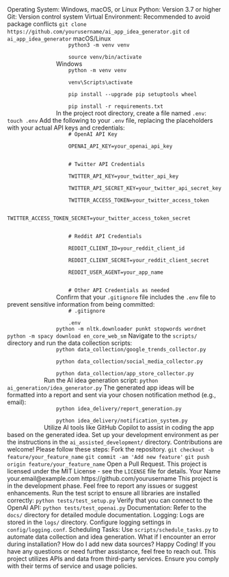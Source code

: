 <?xml version="1.0" encoding="UTF-8"?>
<readme>
    <gettingStarted>
        <prerequisites>
            <item>Operating System: Windows, macOS, or Linux</item>
            <item>Python: Version 3.7 or higher</item>
            <item>Git: Version control system</item>
            <item>Virtual Environment: Recommended to avoid package conflicts</item>
        </prerequisites>
        <installation>
            <step number="1">
                <title>Clone the Repository</title>
                <code>git clone https://github.com/yourusername/ai_app_idea_generator.git</code>
            </step>
            <step number="2">
                <title>Navigate to the Project Directory</title>
                <code>cd ai_app_idea_generator</code>
            </step>
            <step number="3">
                <title>Create and Activate a Virtual Environment</title>
                <platform>macOS/Linux</platform>
                <code>
                    python3 -m venv venv<br/>
                    source venv/bin/activate
                </code>
                <platform>Windows</platform>
                <code>
                    python -m venv venv<br/>
                    venv\Scripts\activate
                </code>
            </step>
            <step number="4">
                <title>Upgrade pip and Install Dependencies</title>
                <code>
                    pip install --upgrade pip setuptools wheel<br/>
                    pip install -r requirements.txt
                </code>
            </step>
        </installation>
        <settingUpEnvironmentVariables>
            <step number="1">
                <title>Create a .env File</title>
                <description>In the project root directory, create a file named <code>.env</code>:</description>
                <code>touch .env</code>
            </step>
            <step number="2">
                <title>Add Your API Keys and Credentials</title>
                <description>Add the following to your <code>.env</code> file, replacing the placeholders with your actual API keys and credentials:</description>
                <code>
                    # OpenAI API Key<br/>
                    OPENAI_API_KEY=your_openai_api_key<br/><br/>
                    # Twitter API Credentials<br/>
                    TWITTER_API_KEY=your_twitter_api_key<br/>
                    TWITTER_API_SECRET_KEY=your_twitter_api_secret_key<br/>
                    TWITTER_ACCESS_TOKEN=your_twitter_access_token<br/>
                    TWITTER_ACCESS_TOKEN_SECRET=your_twitter_access_token_secret<br/><br/>
                    # Reddit API Credentials<br/>
                    REDDIT_CLIENT_ID=your_reddit_client_id<br/>
                    REDDIT_CLIENT_SECRET=your_reddit_client_secret<br/>
                    REDDIT_USER_AGENT=your_app_name<br/><br/>
                    # Other API Credentials as needed
                </code>
            </step>
            <step number="3">
                <title>Ensure .env is Ignored by Git</title>
                <description>Confirm that your <code>.gitignore</code> file includes the <code>.env</code> file to prevent sensitive information from being committed:</description>
                <code>
                    # .gitignore<br/>
                    .env
                </code>
            </step>
        </settingUpEnvironmentVariables>
        <initializingNLTKAndSpaCyResources>
            <step number="1">
                <title>Download NLTK Data</title>
                <code>python -m nltk.downloader punkt stopwords wordnet</code>
            </step>
            <step number="2">
                <title>Download spaCy Model</title>
                <code>python -m spacy download en_core_web_sm</code>
            </step>
        </initializingNLTKAndSpaCyResources>
    </gettingStarted>
    <usage>
        <runningDataCollectionScripts>
            <description>Navigate to the <code>scripts/</code> directory and run the data collection scripts:</description>
            <code>
                python data_collection/google_trends_collector.py<br/>
                python data_collection/social_media_collector.py<br/>
                python data_collection/app_store_collector.py
            </code>
        </runningDataCollectionScripts>
        <generatingAppIdeas>
            <description>Run the AI idea generation script:</description>
            <code>python ai_generation/idea_generator.py</code>
        </generatingAppIdeas>
        <receivingAppIdeas>
            <description>The generated app ideas will be formatted into a report and sent via your chosen notification method (e.g., email):</description>
            <code>
                python idea_delivery/report_generation.py<br/>
                python idea_delivery/notification_system.py
            </code>
        </receivingAppIdeas>
        <aiAssistedAppDevelopment>
            <description>Utilize AI tools like GitHub Copilot to assist in coding the app based on the generated idea. Set up your development environment as per the instructions in the <code>ai_assisted_development/</code> directory.</description>
        </aiAssistedAppDevelopment>
    </usage>
    <contributing>
        <description>Contributions are welcome! Please follow these steps:</description>
        <steps>
            <step number="1">Fork the repository.</step>
            <step number="2">
                <title>Create a new branch</title>
                <code>git checkout -b feature/your_feature_name</code>
            </step>
            <step number="3">
                <title>Commit your changes</title>
                <code>git commit -am 'Add new feature'</code>
            </step>
            <step number="4">
                <title>Push to the branch</title>
                <code>git push origin feature/your_feature_name</code>
            </step>
            <step number="5">Open a Pull Request.</step>
        </steps>
    </contributing>
    <license>
        <description>This project is licensed under the MIT License - see the <code>LICENSE</code> file for details.</description>
    </license>
    <contact>
        <author>Your Name</author>
        <email>your.email@example.com</email>
        <github>https://github.com/yourusername</github>
    </contact>
    <note>This project is in the development phase. Feel free to report any issues or suggest enhancements.</note>
    <appendix>
        <testingTheSetup>
            <step number="1">
                <title>Test Library Imports</title>
                <description>Run the test script to ensure all libraries are installed correctly:</description>
                <code>python tests/test_setup.py</code>
            </step>
            <step number="2">
                <title>Test OpenAI API Access</title>
                <description>Verify that you can connect to the OpenAI API:</description>
                <code>python tests/test_openai.py</code>
            </step>
        </testingTheSetup>
        <additionalResources>
            <item>Documentation: Refer to the <code>docs/</code> directory for detailed module documentation.</item>
            <item>Logging: Logs are stored in the <code>logs/</code> directory. Configure logging settings in <code>config/logging.conf</code>.</item>
            <item>Scheduling Tasks: Use <code>scripts/schedule_tasks.py</code> to automate data collection and idea generation.</item>
        </additionalResources>
    </appendix>
    <faq>
        <question answer="Ensure all prerequisites are met and that you're using the correct Python version. Refer to the error message for specific issues and consult the documentation or contact the maintainer.">
            What if I encounter an error during installation?
        </question>
        <question answer="Create a new data collection script in the <code>data_collection/</code> directory and update the data processing pipeline accordingly.">
            How do I add new data sources?
        </question>
    </faq>
    <closing>
        <message>Happy Coding!</message>
        <description>If you have any questions or need further assistance, feel free to reach out.</description>
    </closing>
    <disclaimer>This project utilizes APIs and data from third-party services. Ensure you comply with their terms of service and usage policies.</disclaimer>
</readme>
